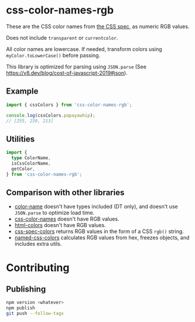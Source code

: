 # css-color-names-rgb

These are the CSS color names from [the CSS spec](https://drafts.csswg.org/css-color/#named-colors), as numeric RGB values.

Does not include `transparent` or `currentcolor`.

All color names are lowercase. If needed, transform colors using `myColor.toLowerCase()` before passing.

This library is optimized for parsing using `JSON.parse` (See https://v8.dev/blog/cost-of-javascript-2019#json).


## Example

```ts
import { cssColors } from 'css-color-names-rgb';

console.log(cssColors.papayawhip);
// [255, 239, 213]
```


## Utilities

```ts
import {
  type ColorName,
  isCssColorName,
  getColor,
} from 'css-color-names-rgb';
```


## Comparison with other libraries
- [color-name](https://github.com/colorjs/color-name) doesn't have types included (DT only), and doesn't use `JSON.parse` to optimize load time.
- [css-color-names](https://www.npmjs.com/package/css-color-names) doesn't have RGB values.
- [html-colors](https://www.npmjs.com/package/html-colors) doesn't have RGB values.
- [css-spec-colors](https://www.npmjs.com/package/css-spec-colors) returns RGB values in the form of a CSS `rgb()` string.
- [named-css-colors](https://www.npmjs.com/package/named-css-colors) calculates RGB values from hex, freezes objects, and includes extra utils.



# Contributing
## Publishing
```sh
npm version <whatever>
npm publish
git push --follow-tags
```
